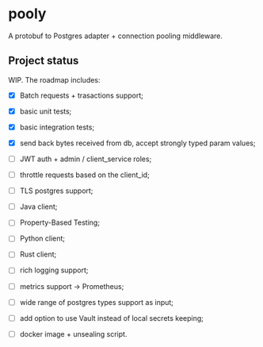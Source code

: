 # pooly

A protobuf to Postgres adapter + connection pooling middleware.

## Project status

WIP. The roadmap includes:

- [x] Batch requests + trasactions support;
- [x] basic unit tests;
- [x] basic integration tests;
- [x] send back bytes received from db, accept strongly typed param values;
- [ ] JWT auth + admin / client_service roles;
- [ ] throttle requests based on the client_id;
- [ ] TLS postgres support;
- [ ] Java client;
- [ ] Property-Based Testing;
- [ ] Python client;
- [ ] Rust client;
- [ ] rich logging support;
- [ ] metrics support -> Prometheus;
- [ ] wide range of postgres types support as input;
- [ ] add option to use Vault instead of local secrets keeping;
- [ ] docker image + unsealing script.


